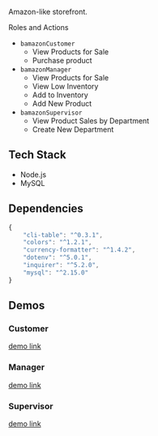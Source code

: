 Amazon-like storefront.

Roles and Actions
- `bamazonCustomer`
  - View Products for Sale
  - Purchase product
- `bamazonManager`
  - View Products for Sale
  - View Low Inventory
  - Add to Inventory
  - Add New Product
- `bamazonSupervisor`
  - View Product Sales by Department
  - Create New Department



## Tech Stack
- Node.js
- MySQL

## Dependencies
```js
{
    "cli-table": "^0.3.1",
    "colors": "^1.2.1",
    "currency-formatter": "^1.4.2",
    "dotenv": "^5.0.1",
    "inquirer": "^5.2.0",
    "mysql": "^2.15.0"
}
```

## Demos

### Customer
<script src="https://asciinema.org/a/PLiL3Vdp2WAn3wioqSCVnorqO.js" id="asciicast-PLiL3Vdp2WAn3wioqSCVnorqO" async></script>
<a href="https://asciinema.org/a/PLiL3Vdp2WAn3wioqSCVnorqO" target="_blank">demo link</a>

### Manager
<script ]src="https://asciinema.org/a/cX7JlV0XDB4vl997unw5P8vtZ.js" id="asciicast-cX7JlV0XDB4vl997unw5P8vtZ" async></script>
<a href="https://asciinema.org/a/cX7JlV0XDB4vl997unw5P8vtZ" target="_blank">demo link</a>

### Supervisor
<script src="https://asciinema.org/a/MJjnuFqcXFD26UxFLVgpVAIam.js" id="asciicast-MJjnuFqcXFD26UxFLVgpVAIam" async></script>
<a href="https://asciinema.org/a/MJjnuFqcXFD26UxFLVgpVAIam" target="_blank">demo link</a>